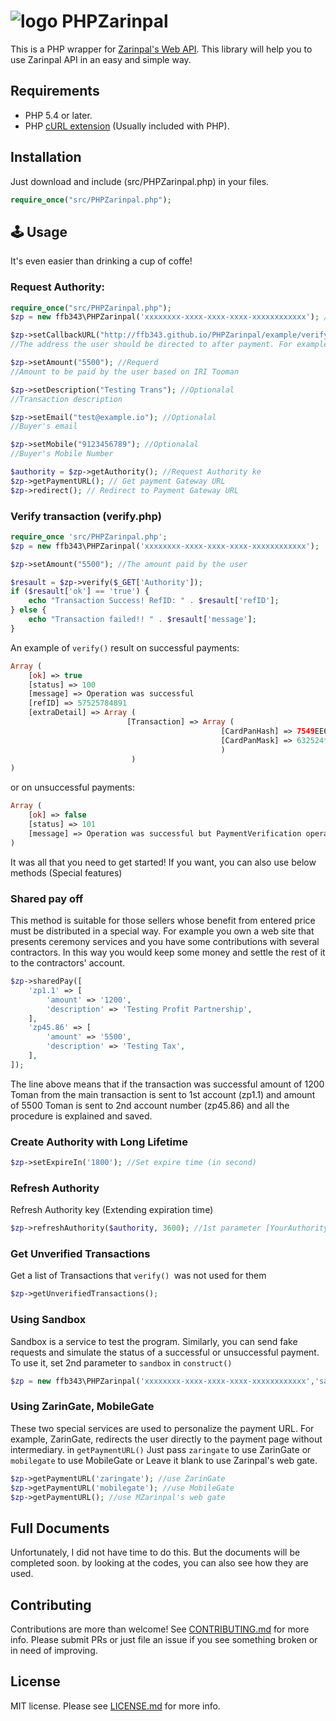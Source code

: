 # ![logo](https://cdn.pbrd.co/images/HvKaXwC.png) PHPZarinpal 
This is a PHP wrapper for [Zarinpal's Web API](https://zarinpal.com/). This library will help you to use Zarinpal API in an easy and simple way.

## Requirements
* PHP 5.4 or later.
* PHP [cURL extension](http://php.net/manual/en/book.curl.php) (Usually included with PHP).

##  Installation
Just download and include (src/PHPZarinpal.php) in your files.
```php
require_once("src/PHPZarinpal.php");
```
## 🕹 Usage
It's even easier than drinking a cup of coffe!
### Request Authority:
```php
require_once("src/PHPZarinpal.php");
$zp = new ffb343\PHPZarinpal('xxxxxxxx-xxxx-xxxx-xxxx-xxxxxxxxxxxx'); // Just pass you Merchant ID

$zp->setCallbackURL("http://ffb343.github.io/PHPZarinpal/example/verify.php"); //Requerd
//The address the user should be directed to after payment. For example your verify.php file

$zp->setAmount("5500"); //Requerd
//Amount to be paid by the user based on IRI Tooman

$zp->setDescription("Testing Trans"); //Optionalal
//Transaction description

$zp->setEmail("test@example.io"); //Optionalal
//Buyer's email

$zp->setMobile("9123456789"); //Optionalal
//Buyer's Mobile Number

$authority = $zp->getAuthority(); //Request Authority ke
$zp->getPaymentURL(); // Get payment Gateway URL
$zp->redirect(); // Redirect to Payment Gateway URL
```
### Verify transaction (verify.php)
```php
require_once 'src/PHPZarinpal.php';
$zp = new ffb343\PHPZarinpal('xxxxxxxx-xxxx-xxxx-xxxx-xxxxxxxxxxxx');

$zp->setAmount("5500"); //The amount paid by the user

$resault = $zp->verify($_GET['Authority']);
if ($resault['ok'] == 'true') {
	echo "Transaction Success! RefID: " . $resault['refID'];
} else {
	echo "Transaction failed!! " . $resault['message'];
}
```
An example of ``verify()`` result on successful payments:
```php
Array ( 
	[ok] => true 
	[status] => 100 
	[message] => Operation was successful 
	[refID] => 57525784891 
	[extraDetail] => Array ( 
						  [Transaction] => Array ( 
											   [CardPanHash] => 7549EE67xxxxxxxxxxxxxxxB4099DAC 
											   [CardPanMask] => 632524******7037 
											   ) 
						   ) 
)
```
or on unsuccessful payments:
```php
Array ( 
	[ok] => false 
	[status] => 101 
	[message] => Operation was successful but PaymentVerification operation on this transaction have already been done
)
```
It was all that you need to get started!
If you want, you can also use below methods (Special features)

### Shared pay off
This method is suitable for those sellers whose benefit from entered price must be distributed in a special way. For example you own a web site that presents ceremony services and you have some contributions with several contractors. In this way you would keep some money and settle the rest of it to the contractors' account.
```php
$zp->sharedPay([
	'zp1.1' => [
		'amount' => '1200',
		'description' => 'Testing Profit Partnership',
	],
	'zp45.86' => [
		'amount' => '5500',
		'description' => 'Testing Tax',
	],
]);
```
The line above means that if the transaction was successful amount of 1200 Toman from the main transaction is sent to 1st account (zp1.1) and amount of 5500 Toman is sent to 2nd account number (zp45.86) and all the procedure is explained and saved.
### Create Authority with Long Lifetime
```php
$zp->setExpireIn('1800'); //Set expire time (in second)
```
### Refresh Authority
Refresh Authority key (Extending expiration time)
```php
$zp->refreshAuthority($authority, 3600); //1st parameter [YourAuthority] and 2nd parameter [TimeInSecond]
```
### Get Unverified Transactions
Get a list of Transactions that ``verify() ``was not used for them
```php
$zp->getUnverifiedTransactions();
```
### Using Sandbox
Sandbox is a service to test the program.
Similarly, you can send fake requests and simulate the status of a successful or unsuccessful payment.
To use it, set 2nd parameter to ``sandbox`` in ``construct()``
```php
$zp = new ffb343\PHPZarinpal('xxxxxxxx-xxxx-xxxx-xxxx-xxxxxxxxxxxx','sandbox');
```
### Using ZarinGate, MobileGate
These two special services are used to personalize the payment URL.
For example, ZarinGate, redirects the user directly to the payment page without intermediary.
in ```getPaymentURL()``` Just pass ``zaringate`` to use ZarinGate or ``mobilegate`` to use MobileGate or Leave it blank to use Zarinpal's web gate.
```php
$zp->getPaymentURL('zaringate'); //use ZarinGate
$zp->getPaymentURL('mobilegate'); //use MobileGate
$zp->getPaymentURL(); //use MZarinpal's web gate
```
## Full Documents
Unfortunately, I did not have time to do this. But the documents will be completed soon. by looking at the codes, you can also see how they are used.

## Contributing
Contributions are more than welcome! See [CONTRIBUTING.md](https://github.com/ffb343/PHPZarinpal/blob/master/CONTRIBUTING.md) for more info. 
Please submit PRs or just file an issue if you see something broken or in need of improving.
## License
MIT license. Please see [LICENSE.md](https://github.com/ffb343/PHPZarinpal/blob/master/LICENSE) for more info.
